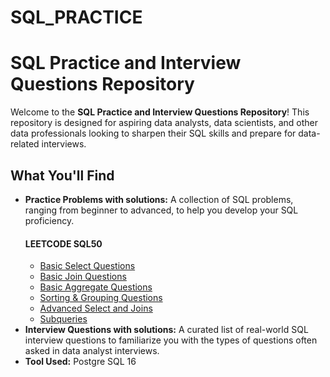 # SQL_PRACTICE

# SQL Practice and Interview Questions Repository

Welcome to the **SQL Practice and Interview Questions Repository**! This repository is designed for aspiring data analysts, data scientists, and other data professionals looking to sharpen their SQL skills and prepare for data-related interviews.

## What You'll Find

- **Practice Problems with solutions:** A collection of SQL problems, ranging from beginner to advanced, to help you develop your SQL proficiency.
  #### LEETCODE SQL50
    - [Basic Select Questions](https://github.com/tomaraayushi/SQL_PRACTICE/blob/main/Basic_Select_Questions.sql)
    - [Basic Join Questions](https://github.com/tomaraayushi/SQL_PRACTICE/blob/main/Basic_Joins_Questions.sql)
    - [Basic Aggregate Questions](https://github.com/tomaraayushi/SQL_PRACTICE/blob/main/Basic%20Aggregate%20Questions)
    - [Sorting & Grouping Questions](https://github.com/tomaraayushi/SQL_PRACTICE/blob/main/Sorting%20%26%20Grouping)
    - [Advanced Select and Joins](https://github.com/tomaraayushi/SQL_PRACTICE/blob/main/Advanced%20Select%20%26%20Joins)
    - [Subqueries](https://github.com/tomaraayushi/SQL_PRACTICE/blob/main/Subqueries)
- **Interview Questions with solutions:** A curated list of real-world SQL interview questions to familiarize you with the types of questions often asked in data analyst interviews.
- **Tool Used:** Postgre SQL 16
